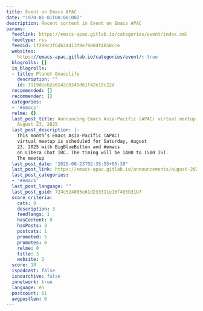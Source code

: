 ```yaml
---
title: Event on Emacs APAC
date: "1970-01-01T00:00:00Z"
description: Recent content in Event on Emacs APAC
params:
  feedlink: https://emacs-apac.gitlab.io/categories/event/index.xml
  feedtype: rss
  feedid: 1f299c3f6db24413f8e7980df4858cce
  websites:
    https://emacs-apac.gitlab.io/categories/event/: true
  blogrolls: []
  in_blogrolls:
  - title: Planet Emacslife
    description: ""
    id: 7919deeb2e6142c0249d61f42e19c22d
  recommended: []
  recommender: []
  categories:
  - '#emacs'
  relme: {}
  last_post_title: Announcing Emacs Asia-Pacific (APAC) virtual meetup, Saturday,
    August 23, 2025
  last_post_description: |-
    This month’s Emacs Asia-Pacific (APAC)
    virtual meetup is scheduled for Saturday, August
    23, 2025 with BigBlueButton and #emacs
    on Libera Chat IRC. The timing will be 1400 to 1500 IST.
    The meetup
  last_post_date: "2025-08-23T02:35:55+05:30"
  last_post_link: https://emacs-apac.gitlab.io/announcements/august-2025/
  last_post_categories:
  - '#emacs'
  last_post_language: ""
  last_post_guid: 724c524005e61d233311e16f485b31b7
  score_criteria:
    cats: 0
    description: 3
    feedlangs: 1
    hasContent: 0
    hasPosts: 3
    postcats: 1
    promoted: 5
    promotes: 0
    relme: 0
    title: 3
    website: 2
  score: 18
  ispodcast: false
  isnoarchive: false
  innetwork: true
  language: en
  postcount: 61
  avgpostlen: 0
---
```

